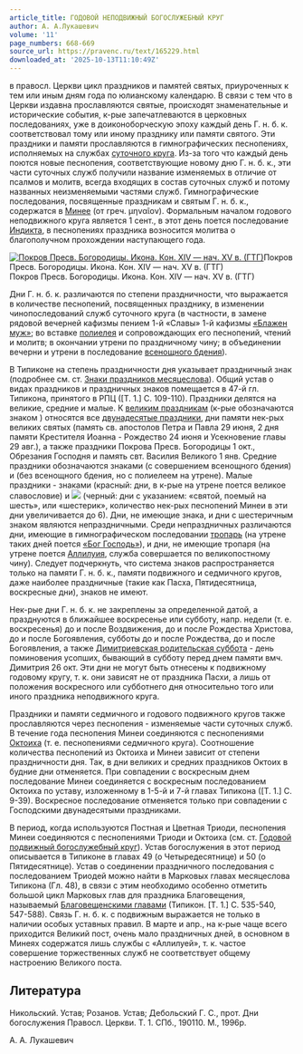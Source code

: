 ```yaml
---
article_title: ГОДОВОЙ НЕПОДВИЖНЫЙ БОГОСЛУЖЕБНЫЙ КРУГ
author: А. А.Лукашевич
volume: '11'
page_numbers: 668-669
source_url: https://pravenc.ru/text/165229.html
downloaded_at: '2025-10-13T11:10:49Z'
---
```


в правосл. Церкви цикл праздников и памятей святых, приуроченных к тем или иным дням года по юлианскому календарю. В связи с тем что в Церкви издавна прославляются святые, происходят знаменательные и исторические события, к-рые запечатлеваются в церковных последованиях, уже в доиконоборческую эпоху каждый день Г. н. б. к. соответствовал тому или иному празднику или памяти святого. Эти праздники и памяти прославляются в гимнографических песнопениях, исполняемых на службах [суточного круга](<https://pravenc.ru/text/суточного круга.html>). Из-за того что каждый день поются новые песнопения, соответствующие новому дню Г. н. б. к., эти части суточных служб получили название изменяемых в отличие от псалмов и молитв, всегда входящих в состав суточных служб и потому названных неизменяемыми частями служб. Гимнографические последования, посвященные праздникам и святым Г. н. б. к., содержатся в [Минее](https://pravenc.ru/text/Минея.html) (от греч. μηναῖον). Формальным началом годового неподвижного круга является 1 сент., в этот день поется последование [Индикта](https://pravenc.ru/text/Индикта.html), в песнопениях праздника возносится молитва о благополучном прохождении наступающего года.

[![Покров Пресв. Богородицы. Икона. Кон. XIV — нач. XV в. (ГТГ)](https://pravenc.ru/data/106/468/1234/i200.jpg "Кликните для увеличения картинки")](https://pravenc.ru/data/106/468/1234/i400.jpg)Покров Пресв. Богородицы. Икона. Кон. XIV — нач. XV в. (ГТГ)  
Покров Пресв. Богородицы. Икона. Кон. XIV — нач. XV в. (ГТГ)

Дни Г. н. б. к. различаются по степени праздничности, что выражается в количестве песнопений, посвященных празднику, в изменении чинопоследований служб суточного круга (в частности, в замене рядовой вечерней кафизмы пением 1-й «Славы» 1-й кафизмы [«Блажен муж»](<https://pravenc.ru/text/ Блажен муж .html>); во вставке [полиелея](https://pravenc.ru/text/полиелей.html) и сопровождающих его песнопений, чтений и молитв; в окончании утрени по праздничному чину; в объединении вечерни и утрени в последование [всенощного бдения](<https://pravenc.ru/text/всенощное бдение.html>)).

В Типиконе на степень праздничности дня указывает праздничный знак (подробнее см. ст. [Знаки праздников месяцеслова](<https://pravenc.ru/text/Знаки праздников месяцеслова.html>)). Общий устав о видах праздников и праздничных знаков помещается в 47-й гл. Типикона, принятого в РПЦ ([Т. 1.] С. 109-110). Праздники делятся на великие, средние и малые. К [великим праздникам](<https://pravenc.ru/text/великим праздникам.html>) (к-рые обозначаются знаком ) относятся все [двунадесятые праздники](<https://pravenc.ru/text/двунадесятые праздники.html>), дни памяти нек-рых великих святых (память св. апостолов Петра и Павла 29 июня, 2 дня памяти Крестителя Иоанна - Рождество 24 июня и Усекновение главы 29 авг.), а также праздники Покрова Пресв. Богородицы 1 окт., Обрезания Господня и память свт. Василия Великого 1 янв. Средние праздники обозначаются знаками (с совершением всенощного бдения) и (без всенощного бдения, но с полиелеем на утрене). Малые праздники - знаками (красный: дни, в к-рые на утрене поется великое славословие) и ![](<https://pravenc.ru/char/26526/xb7 /image.png>) (черный: дни с указанием: «святой, поемый на шесть», или «шестерик», количество нек-рых песнопений Минеи в эти дни увеличивается до 6). Дни, не имеющие знака, и дни с шестеричным знаком являются непраздничными. Среди непраздничных различаются дни, имеющие в гимнографическом последовании [тропарь](https://pravenc.ru/text/тропарь.html) (на утрене таких дней поется [«Бог Господь»](<https://pravenc.ru/text/ Бог Господь .html>)), и дни, не имеющие тропаря (на утрене поется [Аллилуия](https://pravenc.ru/text/Аллилуия.html), служба совершается по великопостному чину). Следует подчеркнуть, что система знаков распространяется только на памяти Г. н. б. к., памяти подвижного и седмичного кругов, даже наиболее праздничные (такие как Пасха, Пятидесятница, воскресные дни), знаков не имеют.

Нек-рые дни Г. н. б. к. не закреплены за определенной датой, а празднуются в ближайшее воскресенье или субботу, напр. недели (т. е. воскресенья) до и после Воздвижения, до и после Рождества Христова, до и после Богоявления, субботы до и после Рождества, до и после Богоявления, а также [Димитриевская родительская суббота](<https://pravenc.ru/text/Димитриевская родительская суббота.html>) - день поминовения усопших, бывающий в субботу перед днем памяти вмч. Димитрия 26 окт. Эти дни не могут быть отнесены к подвижному годовому кругу, т. к. они зависят не от праздника Пасхи, а лишь от положения воскресного или субботнего дня относительно того или иного праздника неподвижного круга.

Праздники и памяти седмичного и годового подвижного кругов также прославляются через песнопения - изменяемые части суточных служб. В течение года песнопения Минеи соединяются с песнопениями [Октоиха](https://pravenc.ru/text/Октоих.html) (т. е. песнопениями седмичного круга). Соотношение количества песнопений из Октоиха и Минеи зависит от степени праздничности дня. Так, в дни великих и средних праздников Октоих в будние дни отменяется. При совпадении с воскресным днем последование Минеи соединяется с воскресным последованием Октоиха по уставу, изложенному в 1-5-й и 7-й главах Типикона ([Т. 1.] С. 9-39). Воскресное последование отменяется только при совпадении с Господскими двунадесятыми праздниками.

В период, когда используются Постная и Цветная Триоди, песнопения Минеи соединяются с песнопениями Триоди и Октоиха (см. ст. [Годовой подвижный богослужебный круг](<https://pravenc.ru/text/Годовой подвижный богослужебный круг.html>)). Устав богослужения в этот период описывается в Типиконе в главах 49 (о Четыредесятнице) и 50 (о Пятидесятнице). Устав о соединении праздничного последования с последованием Триодей можно найти в Марковых главах месяцеслова Типикона (Гл. 48), в связи с этим необходимо особенно отметить большой цикл Марковых глав для праздника Благовещения, называемый [Благовещенскими главами](<https://pravenc.ru/text/Благовещенскими главами.html>) (Типикон. [Т. 1.] С. 535-540, 547-588). Связь Г. н. б. к. с подвижным выражается не только в наличии особых уставных правил. В марте и апр., на к-рые чаще всего приходится Великий пост, очень мало праздничных дней, в основном в Минеях содержатся лишь службы с «Аллилуей», т. к. частое совершение торжественных служб не соответствует общему настроению Великого поста.

## Литература

Никольский. Устав; Розанов. Устав; Дебольский Г. С., прот. Дни богослужения Правосл. Церкви. Т. 1. СПб., 190110. М., 1996р.

А. А.  Лукашевич

